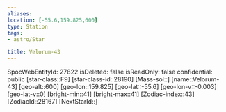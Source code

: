 ```yaml
---
aliases: 
location: [-55.6,159.825,600]
type: Station
tags:
- astro/Star

title: Velorum-43
---
```

SpocWebEntityId: 27822
isDeleted: false
isReadOnly: false
confidential: public
[star-class::F9]
[star-class-id::28190]
[Mass-sol::]
[name::Velorum-43]
[geo-alt::600]
[geo-lon::159.825]
[geo-lat::-55.6]
[geo-lon-v::-0.003]
[geo-lat-v::0]
[bright-min::41]
[bright-max::41]
[Zodiac-index::43]
[ZodiacId::28167]
[NextStarId::]



